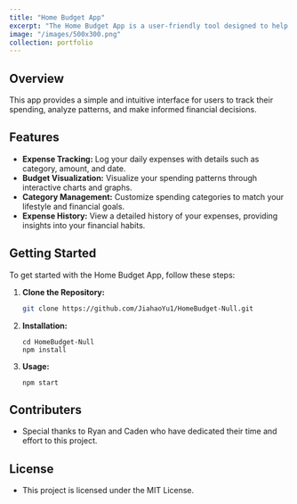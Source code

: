 ```yaml
---
title: "Home Budget App"
excerpt: "The Home Budget App is a user-friendly tool designed to help individuals manage and visualize their daily expenses."
image: "/images/500x300.png"
collection: portfolio
---
```


## Overview

This app provides a simple and intuitive interface for users to track their spending, analyze patterns, and make informed financial decisions.

## Features 

- **Expense Tracking:** Log your daily expenses with details such as category, amount, and date.
- **Budget Visualization:** Visualize your spending patterns through interactive charts and graphs.
- **Category Management:** Customize spending categories to match your lifestyle and financial goals.
- **Expense History:** View a detailed history of your expenses, providing insights into your financial habits.

## Getting Started

To get started with the Home Budget App, follow these steps:

1. **Clone the Repository:**
   ```bash
   git clone https://github.com/JiahaoYu1/HomeBudget-Null.git
   ```
2. **Installation:**
   ```
   cd HomeBudget-Null
   npm install
   ```
3. **Usage:**
   ```
   npm start
   ```
## Contributers
  - Special thanks to Ryan and Caden who have dedicated their time and effort to this project.

## License
  - This project is licensed under the MIT License.
